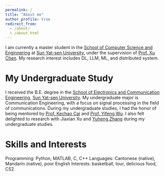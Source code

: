 ```yaml
---
permalink: /
title: "About me"
author_profile: true
redirect_from: 
  - /about/
  - /about.html
---
```


I am currently a master student in the [School of Computer Science and Enginnering](https://cse.sysu.edu.cn/) at [Sun Yat-sen University](https://www.sysu.edu.cn/), under the supervision of [Prof. Xu Chen](https://cse.sysu.edu.cn/node/2497). My research interest includes DL, LLM, ML, and distributed system.

My Undergraduate Study
======
I received the B.E. degree in the [School of Electronics and Communication Engineering](https://sece.sysu.edu.cn/), [Sun Yat-sen University](https://www.sysu.edu.cn/). My undergraduate major is Communication Engineering, with a focus on signal processing in the field of communications. During my undergraduate studies, I had the honor of being mentored by [Prof. Kechao Cai](https://sece.sysu.edu.cn/szll/js/rztx/1389939.htm) and [Prof. Yifeng Wu](https://sece.sysu.edu.cn/szll/js/zngz/1384617.htm). I also felt delighted to research with Jiaxian Xu and [Yuheng Zhang](https://scholar.google.com/citations?user=w3jxo7wAAAAJ&hl=zh-CN) during my undergraduate studies.

Skills and Interests
======
Programming: Python, MATLAB, C, C++
Languages: Cantonese (native), Mandarin (native), poor English
Interests: basketball, tour, delicious food, CS2
